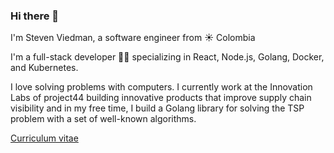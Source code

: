 ### Hi there 👋

I'm Steven Viedman, a software engineer from :sunny: Colombia

I'm a full-stack developer :man_technologist: specializing in React, Node.js, Golang, Docker, and Kubernetes.

I love solving problems with computers. I currently work at the  Innovation Labs of project44 building innovative products that improve supply chain visibility and in my free time, I build a Golang library for solving the TSP problem with a set of well-known algorithms.

[Curriculum vitae](https://drive.google.com/file/d/1S_NOMri9h7OPE_CNtF4alyHRDmPw_6HW/view)
